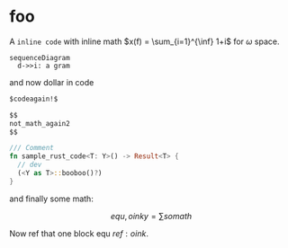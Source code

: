 # foo

A `inline code` with inline math $x(f) = \sum_{i=1}^{\inf} 1+i$ for $\omega$ space.

```mermaid
sequenceDiagram
  d->>i: a gram
```

and now dollar in code

```markdown
$codeagain!$

$$
not_math_again2
$$
```

```rust
/// Comment
fn sample_rust_code<T: Y>() -> Result<T> {
  // dev
  (<Y as T>::booboo()?)
}
```

and finally some math:

$$equ,oink
y = \sum somath
$$

Now ref that one block equ $ref:oink$.
